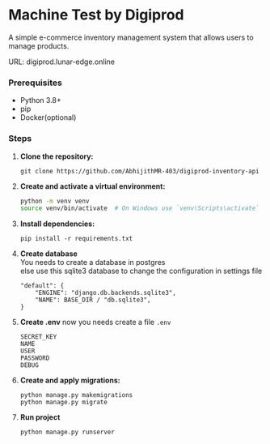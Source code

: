 

# Machine Test by Digiprod 

A simple e-commerce inventory management system that allows users to manage products.

URL: digiprod.lunar-edge.online

### Prerequisites
- Python 3.8+
- pip
- Docker(optional)

### Steps

1. **Clone the repository:**

    ```
    git clone https://github.com/AbhijithMR-403/digiprod-inventory-api
    ```

2. **Create and activate a virtual environment:**
    ```bash
    python -m venv venv
    source venv/bin/activate  # On Windows use `venv\Scripts\activate`
    ```

3. **Install dependencies:**

    ```
    pip install -r requirements.txt
    ```

4. **Create database**\
    You needs to create a database in postgres\
    else use this sqlite3 database to change the configuration in settings file
    ```
    "default": {
        "ENGINE": "django.db.backends.sqlite3",
        "NAME": BASE_DIR / "db.sqlite3",
    }
    ```



5. **Create .env**
    now you needs create a file `.env`
    ```
    SECRET_KEY
    NAME
    USER
    PASSWORD
    DEBUG
    ```


5. **Create and apply migrations:**

    ```
    python manage.py makemigrations
    python manage.py migrate
    ```

7. **Run project**
    ```
    python manage.py runserver
    ```
